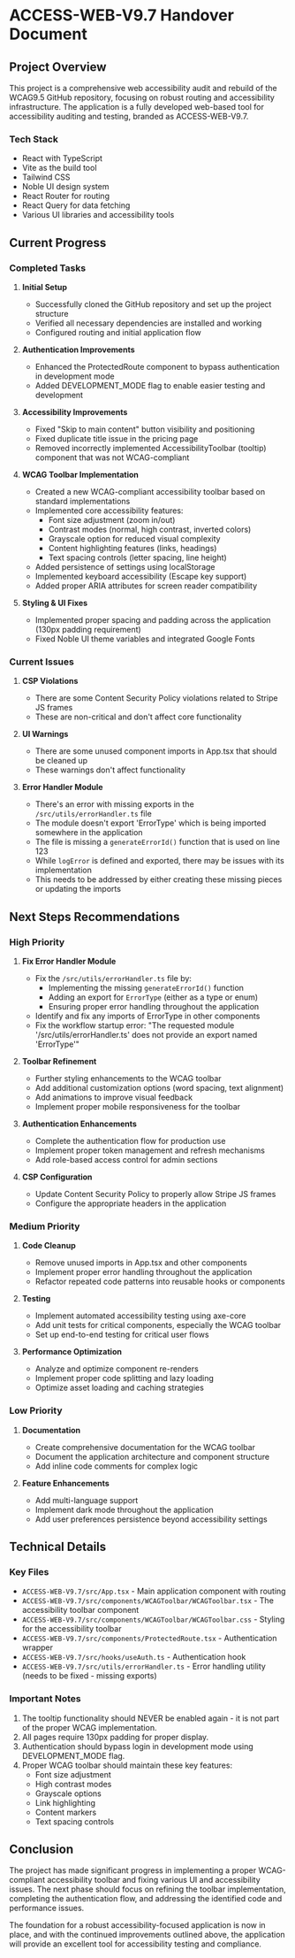 # ACCESS-WEB-V9.7 Handover Document

## Project Overview

This project is a comprehensive web accessibility audit and rebuild of the WCAG9.5 GitHub repository, focusing on robust routing and accessibility infrastructure. The application is a fully developed web-based tool for accessibility auditing and testing, branded as ACCESS-WEB-V9.7.

### Tech Stack
- React with TypeScript
- Vite as the build tool
- Tailwind CSS
- Noble UI design system
- React Router for routing
- React Query for data fetching
- Various UI libraries and accessibility tools

## Current Progress

### Completed Tasks

1. **Initial Setup**
   - Successfully cloned the GitHub repository and set up the project structure
   - Verified all necessary dependencies are installed and working
   - Configured routing and initial application flow

2. **Authentication Improvements**
   - Enhanced the ProtectedRoute component to bypass authentication in development mode
   - Added DEVELOPMENT_MODE flag to enable easier testing and development

3. **Accessibility Improvements**
   - Fixed "Skip to main content" button visibility and positioning
   - Fixed duplicate title issue in the pricing page
   - Removed incorrectly implemented AccessibilityToolbar (tooltip) component that was not WCAG-compliant

4. **WCAG Toolbar Implementation**
   - Created a new WCAG-compliant accessibility toolbar based on standard implementations
   - Implemented core accessibility features:
     - Font size adjustment (zoom in/out)
     - Contrast modes (normal, high contrast, inverted colors)
     - Grayscale option for reduced visual complexity
     - Content highlighting features (links, headings)
     - Text spacing controls (letter spacing, line height)
   - Added persistence of settings using localStorage
   - Implemented keyboard accessibility (Escape key support)
   - Added proper ARIA attributes for screen reader compatibility

5. **Styling & UI Fixes**
   - Implemented proper spacing and padding across the application (130px padding requirement)
   - Fixed Noble UI theme variables and integrated Google Fonts

### Current Issues

1. **CSP Violations**
   - There are some Content Security Policy violations related to Stripe JS frames
   - These are non-critical and don't affect core functionality

2. **UI Warnings**
   - There are some unused component imports in App.tsx that should be cleaned up
   - These warnings don't affect functionality

3. **Error Handler Module**
   - There's an error with missing exports in the `/src/utils/errorHandler.ts` file
   - The module doesn't export 'ErrorType' which is being imported somewhere in the application
   - The file is missing a `generateErrorId()` function that is used on line 123
   - While `logError` is defined and exported, there may be issues with its implementation
   - This needs to be addressed by either creating these missing pieces or updating the imports

## Next Steps Recommendations

### High Priority

1. **Fix Error Handler Module**
   - Fix the `/src/utils/errorHandler.ts` file by:
     - Implementing the missing `generateErrorId()` function
     - Adding an export for `ErrorType` (either as a type or enum)
     - Ensuring proper error handling throughout the application
   - Identify and fix any imports of ErrorType in other components
   - Fix the workflow startup error: "The requested module '/src/utils/errorHandler.ts' does not provide an export named 'ErrorType'"

2. **Toolbar Refinement**
   - Further styling enhancements to the WCAG toolbar
   - Add additional customization options (word spacing, text alignment)
   - Add animations to improve visual feedback
   - Implement proper mobile responsiveness for the toolbar

3. **Authentication Enhancements**
   - Complete the authentication flow for production use
   - Implement proper token management and refresh mechanisms
   - Add role-based access control for admin sections

4. **CSP Configuration**
   - Update Content Security Policy to properly allow Stripe JS frames
   - Configure the appropriate headers in the application

### Medium Priority

1. **Code Cleanup**
   - Remove unused imports in App.tsx and other components
   - Implement proper error handling throughout the application
   - Refactor repeated code patterns into reusable hooks or components

2. **Testing**
   - Implement automated accessibility testing using axe-core
   - Add unit tests for critical components, especially the WCAG toolbar
   - Set up end-to-end testing for critical user flows

3. **Performance Optimization**
   - Analyze and optimize component re-renders
   - Implement proper code splitting and lazy loading
   - Optimize asset loading and caching strategies

### Low Priority

1. **Documentation**
   - Create comprehensive documentation for the WCAG toolbar
   - Document the application architecture and component structure
   - Add inline code comments for complex logic

2. **Feature Enhancements**
   - Add multi-language support
   - Implement dark mode throughout the application
   - Add user preferences persistence beyond accessibility settings

## Technical Details

### Key Files

- `ACCESS-WEB-V9.7/src/App.tsx` - Main application component with routing
- `ACCESS-WEB-V9.7/src/components/WCAGToolbar/WCAGToolbar.tsx` - The accessibility toolbar component
- `ACCESS-WEB-V9.7/src/components/WCAGToolbar/WCAGToolbar.css` - Styling for the accessibility toolbar
- `ACCESS-WEB-V9.7/src/components/ProtectedRoute.tsx` - Authentication wrapper
- `ACCESS-WEB-V9.7/src/hooks/useAuth.ts` - Authentication hook
- `ACCESS-WEB-V9.7/src/utils/errorHandler.ts` - Error handling utility (needs to be fixed - missing exports)

### Important Notes

1. The tooltip functionality should NEVER be enabled again - it is not part of the proper WCAG implementation.
2. All pages require 130px padding for proper display.
3. Authentication should bypass login in development mode using DEVELOPMENT_MODE flag.
4. Proper WCAG toolbar should maintain these key features:
   - Font size adjustment
   - High contrast modes
   - Grayscale options
   - Link highlighting
   - Content markers
   - Text spacing controls

## Conclusion

The project has made significant progress in implementing a proper WCAG-compliant accessibility toolbar and fixing various UI and accessibility issues. The next phase should focus on refining the toolbar implementation, completing the authentication flow, and addressing the identified code and performance issues.

The foundation for a robust accessibility-focused application is now in place, and with the continued improvements outlined above, the application will provide an excellent tool for accessibility testing and compliance.